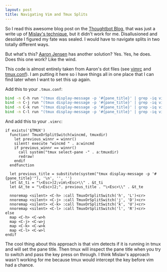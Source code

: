 ```yaml
---
layout: post
title: Navigating Vim and Tmux Splits
---
```


So I read this awesome blog post on the [Thoughtbot Blog](http://robots.thoughtbot.com/post/53022241323/seamlessly-navigate-vim-and-tmux-splits), that was just a write up of [Mislav's technique](https://gist.github.com/mislav/5189704), but it didn't work for me. Disallusioned and desolate I figured my fate was sealed. I would have to navigate splits in two totally different ways.

But what's this? [Aaron Jensen](https://github.com/aaronjensen) has another solution? Yes. Yes, he does. Does this one work? Like the wind.

This code is almost entirely taken from Aaron's dot files (see [vimrc](https://github.com/aaronjensen/vimfiles/blob/66b7da914b403c7885db87123068c1f7dc71c0eb/vimrc#L468-L502) and [tmux.conf](https://github.com/aaronjensen/dotfiles/blob/ebfacc5fba0eca45c592e465e6ed211350a4bce2/tmux.conf#L103-L109)). I am putting it here so i have things all in one place that I can find later when I want to set this up again.

Add this to your `.tmux.conf`:

```bash
bind -n C-h run "(tmux display-message -p '#{pane_title}' | grep -iq vim && tmux send-keys C-h) || tmux select-pane -L"
bind -n C-j run "(tmux display-message -p '#{pane_title}' | grep -iq vim && tmux send-keys C-j) || tmux select-pane -D"
bind -n C-k run "(tmux display-message -p '#{pane_title}' | grep -iq vim && tmux send-keys C-k) || tmux select-pane -U"
bind -n C-l run "(tmux display-message -p '#{pane_title}' | grep -iq vim && tmux send-keys C-l) || tmux select-pane -R"
```

And add this to your `.vimrc`:

```
if exists('$TMUX')
  function! TmuxOrSplitSwitch(wincmd, tmuxdir)
    let previous_winnr = winnr()
    silent! execute "wincmd " . a:wincmd
    if previous_winnr == winnr()
      call system("tmux select-pane -" . a:tmuxdir)
      redraw!
    endif
  endfunction

  let previous_title = substitute(system("tmux display-message -p '#{pane_title}'"), '\n', '', '')
  let &t_ti = "\<Esc>]2;vim\<Esc>\\" . &t_ti
  let &t_te = "\<Esc>]2;". previous_title . "\<Esc>\\" . &t_te

  nnoremap <silent> <C-h> :call TmuxOrSplitSwitch('h', 'L')<cr>
  nnoremap <silent> <C-j> :call TmuxOrSplitSwitch('j', 'D')<cr>
  nnoremap <silent> <C-k> :call TmuxOrSplitSwitch('k', 'U')<cr>
  nnoremap <silent> <C-l> :call TmuxOrSplitSwitch('l', 'R')<cr>
else
  map <C-h> <C-w>h
  map <C-j> <C-w>j
  map <C-k> <C-w>k
  map <C-l> <C-w>l
endif
```

The cool thing about this approach is that vim detects if it is running in tmux and will set the pane title. Then tmux will inspect the pane title when you try to switch and pass the key press on through. I think Mislav's approach wasn't working for me because tmux would intercept the key before vim had a chance.

